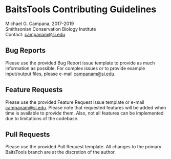 # BaitsTools Contributing Guidelines  
Michael G. Campana, 2017-2019  
Smithsonian Conservation Biology Institute  
Contact: campanam@si.edu  

## Bug Reports  
Please use the provided Bug Report issue template to provide as much information as possible. For complex issues or to provide example input/output files, please e-mail <campanam@si.edu>.  

## Feature Requests  
Please use the provided Feature Request issue template or e-mail <campanam@si.edu>. Please note that requested features will be added when time is available to provide them. Also, not all features can be implemented due to limitations of the codebase.  

## Pull Requests  
Please use the provided Pull Request template. All changes to the primary BaitsTools branch are at the discretion of the author.  
